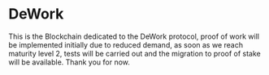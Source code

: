 # DeWork
 This is the Blockchain dedicated to the DeWork protocol, 
proof of work will be implemented initially due to reduced demand, 
as soon as we reach maturity level 2, 
tests will be carried out and the migration to proof of stake will be available. 
Thank you for now.
